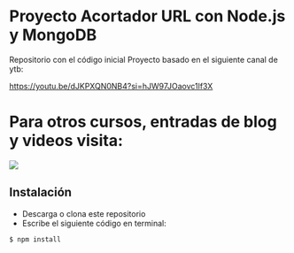 # Proyecto Acortador URL con Node.js y MongoDB
Repositorio con el código inicial
Proyecto basado en el siguiente canal de ytb:

https://youtu.be/dJKPXQN0NB4?si=hJW97JOaovc1lf3X

# Para otros cursos, entradas de blog y videos visita:
<a href="https://codigoconjuan.com">
    <img src="https://github.com/juanpablogdl/restapis_crm/blob/master/banner.jpg">
</a>

## Instalación


* Descarga o clona este repositorio 
* Escribe el siguiente código en terminal:

```bash
$ npm install
```